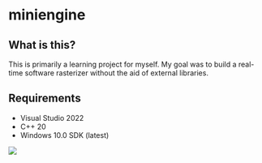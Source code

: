 # miniengine

## What is this?
This is primarily a learning project for myself. My goal was to build a real-time software rasterizer without the aid of external libraries.

## Requirements
- Visual Studio 2022
- C++ 20
- Windows 10.0 SDK (latest)

![](https://github.com/thomascswalker/miniengine/blob/main/images/teapot.gif)
